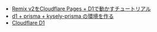 - [Remix v2をCloudflare Pages + D1で動かすチュートリアル](https://zenn.dev/necocoa/articles/remix-v2-with-cloudflare-pages-d1)
- [d1 + prisma + kysely-prisma の環境を作る](https://zenn.dev/mizchi/articles/d1-prisma-kysely)
- [Cloudflare D1](https://www.prisma.io/docs/orm/overview/databases/cloudflare-d1)
